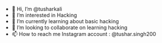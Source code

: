 - 👋 Hi, I’m @tusharkali
- 👀 I’m interested in Hacking
- 🌱 I’m currently learning about basic hacking
- 💞️ I’m looking to collaborate on learning hacking
- 📫 How to reach me Instagram account : @tushar.singh200

<!---
tusharkali/tusharkali is a ✨ special ✨ repository because its `README.md` (this file) appears on your GitHub profile.
You can click the Preview link to take a look at your changes.
--->
